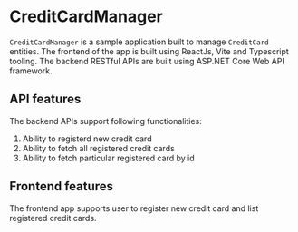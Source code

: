 # CreditCardManager
`CreditCardManager` is a sample application built to manage `CreditCard` entities. The frontend of the app is built using ReactJs, Vite and Typescript tooling. The backend RESTful APIs are built using ASP.NET Core Web API framework.

## API features
The backend APIs support following functionalities:
1. Ability to registerd new credit card
2. Ability to fetch all registered credit cards
3. Ability to fetch particular registered card by id

## Frontend features
The frontend app supports user to register new credit card and list registered credit cards.

